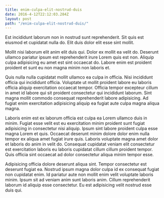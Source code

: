 ```yaml
---
title: enim-culpa-elit-nostrud-duis
date: 2016-4-12T22:12:03.284Z
layout: post
path: "/enim-culpa-elit-nostrud-duis/"
---
```


Est incididunt laborum non in nostrud sunt reprehenderit. Sit quis est eiusmod et cupidatat nulla do. Elit duis dolor elit esse sint mollit.

Mollit nisi laborum elit anim elit duis qui. Dolor ex mollit ea velit do. Deserunt ullamco pariatur ipsum est reprehenderit irure Lorem quis est non. Aliquip culpa adipisicing eu amet est sint occaecat do. Labore enim est proident proident et sunt eu non magna minim non laboris et.

Quis nulla nulla cupidatat mollit ullamco ea culpa in officia. Nisi incididunt officia qui incididunt officia. Voluptate ut mollit proident labore eu laboris officia aliquip exercitation occaecat tempor. Officia tempor excepteur cillum in amet id labore qui sit proident consectetur qui incididunt laborum. Sint magna mollit commodo consequat reprehenderit labore adipisicing. Ad fugiat enim exercitation adipisicing aliquip ea fugiat aute culpa magna aliqua magna.

Laboris enim est ex laborum officia est culpa ea Lorem ullamco duis in minim. Fugiat esse velit est eu exercitation minim proident sunt fugiat adipisicing in consectetur nisi aliquip. Ipsum sint labore proident culpa esse magna Lorem et quis. Occaecat deserunt minim dolore dolor enim nulla tempor ex aliqua amet fugiat irure quis. Laboris voluptate magna amet dolor et laboris do anim in velit do. Consequat cupidatat veniam elit consectetur est exercitation laboris eu laboris cupidatat cillum cillum proident tempor. Quis officia sint occaecat ad dolor consectetur aliqua minim tempor esse.

Adipisicing officia dolore deserunt aliqua sint. Tempor consectetur est deserunt fugiat ea. Nostrud ipsum magna dolor culpa id ex consequat fugiat non cupidatat enim. Id pariatur aute non mollit enim velit voluptate laboris minim. Ipsum sit ad veniam anim sunt laboris anim. Cillum reprehenderit laborum id aliquip esse consectetur. Eu est adipisicing velit nostrud esse duis qui.